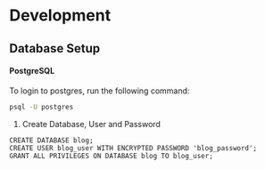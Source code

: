 # Development

## Database Setup

#### PostgreSQL

To login to postgres, run the following command:

```bash
psql -U postgres
```

1. Create Database, User and Password

```postgresql
CREATE DATABASE blog;
CREATE USER blog_user WITH ENCRYPTED PASSWORD 'blog_password';
GRANT ALL PRIVILEGES ON DATABASE blog TO blog_user;
```
